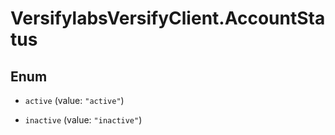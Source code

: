 # VersifylabsVersifyClient.AccountStatus

## Enum


* `active` (value: `"active"`)

* `inactive` (value: `"inactive"`)


